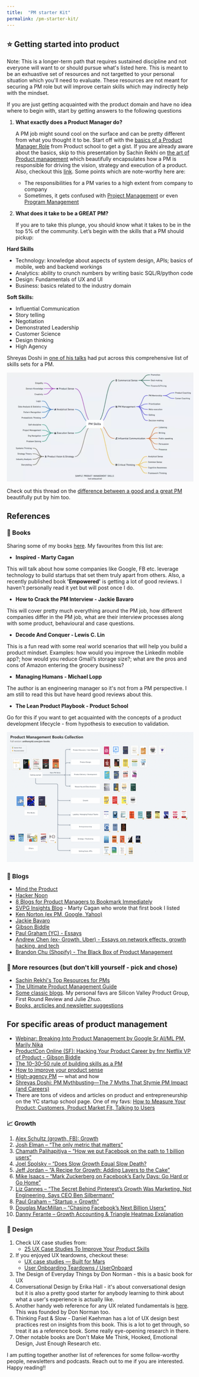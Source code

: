 ```yaml
---
title:  "PM starter Kit"
permalink: /pm-starter-kit/
---
```


## ⭐ Getting started into product

Note: This is a longer-term path that requires sustained discipline and not everyone will want to or should pursue what's listed here. This is meant to be an exhuastive set of resources and not targetted to your personal situation which you'll need to evaluate. These resources are not meant for securing a PM role but will improve certain skills which may indirectly help with the mindset. 

If you are just getting acquainted with the product domain and have no idea where to begin with, start by getting answers to the following questions

1. **What exactly does a Product Manager do?**
    
    A PM job might sound cool on the surface and can be pretty different from what you thought it to be. Start off with the [basics of a Product Manager Role](https://www.youtube.com/watch?v=ntzB9pGsD3E&t=14s) from Product school to get a gist. If you are already aware about the basics, skip to this presentation by Sachin Rekhi on [the art of Product management](https://www.youtube.com/watch?v=huTSPanUlQM) which beautifully encapsulates how a PM is responsible for driving the vision, strategy and execution of a product. Also, checkout this [link](https://www.altexsoft.com/blog/business/product-management-main-stages-and-product-manager-role/). Some points which are note-worthy here are:
    
    - The responsibilities for a PM varies to a high extent from company to company
    - Sometimes, it gets confused with [Project Management](https://www.productplan.com/learn/product-management-versus-project-management/) or even [Program Management](https://www.productplan.com/learn/product-management-vs-program-management/)
    
2. **What does it take to be a GREAT PM?**
    
    If you are to take this plunge, you should know what it takes to be in the top 5% of the community. Let’s begin with the skills that a PM should pickup:
    

**Hard Skills**

- Technology: knowledge about aspects of system design, APIs; basics of mobile, web and backend workings
- Analytics: ability to crunch numbers by writing basic SQL/R/python code
- Design: Fundamentals of UX and UI
- Business: basics related to the industry domain

**Soft Skills:**

- Influential Communication
- Story telling
- Negotiation
- Demonstrated Leadership
- Customer Science
- Design thinking
- High Agency

Shreyas Doshi in [one of his talks](https://www.youtube.com/watch?v=db8u5wURIVU&t=742s) had put across this comprehensive list of skills sets for a PM. 

![](/assets/images/pm_skills.png)

Check out this thread on the [difference between a good and a great PM](https://twitter.com/shreyas/status/1249039638829793280?lang=en) beautifully put by him too. 

## References

### 📕 Books

Sharing some of my books [here](https://drive.google.com/drive/u/1/folders/11UR9sxdI7uNq5t8PEEi3rZRASKQfHUhX). My favourites from this list are:

- **Inspired - Marty Cagan**

This will talk about how some companies like Google, FB etc. leverage technology to build startups that set them truly apart from others. Also, a recently published book **'Empowered'** is getting a lot of good reviews. I haven't personally read it yet but will post once I do. 

- **How to Crack the PM Interview - Jackie Bavaro**

This will cover pretty much everything around the PM job, how different companies differ in the PM job, what are their interview processes along with some product, behavioural and case questions.

- **Decode And Conquer - Lewis C. Lin**

This is a fun read with some real world scenarios that will help you build a product mindset. Examples: how would you improve the LinkedIn mobile app?; how would you reduce Gmail’s storage size?; what are the pros and cons of Amazon entering the grocery business?

- **Managing Humans - Michael Lopp**

The author is an engineering manager so it's not from a PM perspective. I am still to read this but have heard good reviews about this.

- **The Lean Product Playbook - Product School**

Go for this if you want to get acquainted with the concepts of a product development lifecycle - from hypothesis to execution to validation.

![Screenshot 2023-08-22 at 11.06.53 PM.png](/assets/images/pm_books.png)

### 📒 Blogs

- [Mind the Product](https://www.mindtheproduct.com/)
- [Hacker Noon](https://hackernoon.com/tagged/product-management)
- [8 Blogs for Product Managers to Bookmark Immediately](https://www.productplan.com/blogs-for-product-managers/)
- [SVPG Insights Blog](https://svpg.com/articles/) - Marty Cagan who wrote that first book I listed
- [Ken Norton (ex PM, Google, Yahoo)](https://www.kennorton.com/)
- [Jackie Bavaro](https://jackiebo.medium.com/)
- [Gibson Biddle](https://gibsonbiddle.medium.com/)
- [Paul Graham (YC) - Essays](http://www.paulgraham.com/articles.html)
- [Andrew Chen (ex- Growth, Uber) - Essays on network effects, growth hacking, and tech](https://andrewchen.co/)
- [Brandon Chu (Shopify) - The Black Box of Product Management](https://blackboxofpm.com/)

### 🔖 More resources (but don't kill yourself - pick and chose)

- [Sachin Rekhi's Top Resources for PMs](https://www.sachinrekhi.com/top-resources-for-product-managers)
- [The Ultimate Product Management Guide](https://www.learnpmwith.me/resources/)
- [Some classic blogs](https://medium.com/product-to-product/50-product-management-blogs-you-should-be-reading-92617b70dc12). My personal favs are Silicon Valley Product Group, First Round Review and Julie Zhuo. 
- [Books, arcticles and newsletter suggestions](https://medium.com/quitgenius-product/product-reading-list-48e9faddd987)


## For specific areas of product management

- [Webinar: Breaking Into Product Management by Google Sr AI/ML PM, Marily Nika](https://www.youtube.com/watch?v=AWdOkdlk-3I)
- [ProductCon Online (SF): Hacking Your Product Career by fmr Netflix VP of Product - Gibson Biddle](https://www.youtube.com/watch?v=A37beafI5_o&feature=youtu.be)
- [The 10–30–50 rule of building skills as a PM](https://blog.tryexponent.com/10-30-50-product-management/)
- [How to improve your product sense](https://blog.tryexponent.com/improve-your-product-sense/)
- [High-agency PM](https://www.linkedin.com/pulse/high-agency-its-importance-how-cultivate-shreyas-doshi/) — what and how
- [Shreyas Doshi: PM Mythbusting—The 7 Myths That Stymie PM Impact (and Careers)](https://www.youtube.com/watch?v=jLH9xaerIB0)
- There are tons of videos and articles on product and entrepreneurship on the YC startup school page. One of my favs: [How to Measure Your Product: Customers, Product Market Fit, Talking to Users](https://www.ycombinator.com/library/8C-how-to-measure-your-product-sus-2018)

### 📈 Growth

1. [Alex Schultz (growth, FB): Growth](https://genius.com/Alex-schultz-lecture-6-growth-annotated)
2. [Josh Elman – “The only metric that matters”](http://tech.genius.com/Josh-elman-the-only-metric-that-matters-annotated)
3. [Chamath Palihapitiya – “How we put Facebook on the path to 1 billion users”](http://tech.genius.com/Chamath-palihapitiya-how-we-put-facebook-on-the-path-to-1-billion-users-annotated)
4. [Joel Spolsky – “Does Slow Growth Equal Slow Death?](http://tech.genius.com/Joel-spolsky-does-slow-growth-equal-slow-death-annotated)
5. [Jeff Jordan – “A Recipe for Growth: Adding Layers to the Cake”](http://tech.genius.com/Jeff-jordan-a-recipe-for-growth-adding-layers-to-the-cake-annotated)
6. [Mike Isaacs – “Mark Zuckerberg on Facebook’s Early Days: Go Hard or Go Home”](http://allthingsd.com/20121020/mark-zuckerberg-on-facebooks-early-days-go-hard-or-go-home/)
7. [Liz Gannes – “The Secret Behind Pinterest’s Growth Was Marketing, Not Engineering, Says CEO Ben Silbermann”](http://allthingsd.com/20121020/the-secret-behind-pinterests-growth-was-marketing-not-engineering-says-ceo-ben-silbermann/)
8. [Paul Graham – “Startup = Growth”](http://tech.genius.com/Paul-graham-startup-growth-annotated)
9. [Douglas MacMillan – “Chasing Facebook’s Next Billion Users”](http://www.businessweek.com/articles/2012-07-25/chasing-facebooks-next-billion-users)
10. [Danny Ferante – Growth Accounting & Triangle Heatmap Explanation](https://www.facebook.com/photo.php?v=3707283286197)

### 🎨 Design

1. Check UX case studies from:
    - [25 UX Case Studies To Improve Your Product Skills](https://growth.design/case-studies/)
2. If you enjoyed UX teardowns, checkout these:
    - [UX case studies — Built for Mars](https://builtformars.com/studies/)
    - [User Onboarding Teardowns / UserOnboard](https://www.useronboard.com/user-onboarding-teardowns/)
3. The Design of Everyday Things by Don Norman - this is a basic book for UX
4. Conversational Design by Erika Hall - it's about conversational design but it is also a pretty good starter for anybody learning to think about what a user's experience is actually like.
5. Another handy web reference for any UX related fundamentals is [here](https://www.nngroup.com/articles/). This was founded by Don Norman too.
6. Thinking Fast & Slow - Daniel Kaehman has a lot of UX design best practices rest on insights from this book. This is a lot to get through, so treat it as a reference book. Some really eye-opening research in there.
7. Other notable books are Don't Make Me Think, Hooked, Emotional Design, Just Enough Research etc.

I am putting together another list of references for some follow-worthy people, newsletters and podcasts. Reach out to me if you are interested. Happy reading!! 


